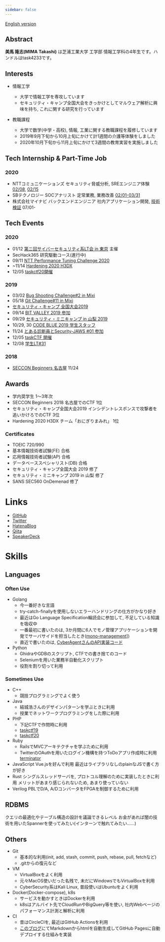 ```yaml
---
sidebar: false
---
```


[English version](https://task4233.dev/README-en.html)

## Abstract
**美馬 隆志(MIMA Takashi)** は芝浦工業大学 工学部 情報工学科の4年生です。ハンドルはtask4233です。

## Interests
 - 情報工学
   - 大学で情報工学を専攻しています
   - セキュリティ・キャンプ全国大会をきっかけとしてマルウェア解析に興味を持ち, これに関する研究を行っています
   
 - 教職課程
   - 大学で数学(中学・高校), 情報, 工業に関する教職課程を履修しています
   - 2019年9月下旬から10月上旬にかけて計1週間の介護等体験をしました
   - 2020年10月下旬から11月上旬にかけて3週間の教育実習を実施しました
   
## Tech Internship & Part-Time Job
### 2020
 - NTTコミュニケーションズ セキュリティ脅威分析, SREエンジニア体験 [02/08](https://task4233.hatenablog.com/entry/2020/02/08/235757), [02/15](https://task4233.hatenablog.com/entry/2020/02/17/193956)
 - SBテクノロジー SOCアナリスト 定常業務, 業務改善 [02/01-03/31](https://task4233.hatenablog.com/entry/2020/04/11/091428)
 - 株式会社マイナビ バックエンドエンジニア 社内アプリケーション開発, [技術検証](https://qiita.com/task4233/items/bf6752692143b7b80027) 07/01-

## Tech Events
### 2020
  - 01/12 [第ニ回サイバーセキュリティ系LT会 in 東京](https://everyone-cyber-security.connpass.com/event/155818/) 主催
  - SecHack365 研究駆動コース(進行中)
  - 09/11 [NTT Performance Tuning Challenge 2020](https://task4233.hatenablog.com/entry/2020/09/11/200801)
  - ~11/14 [Hardening 2020 H3DX](https://task4233.hatenablog.com/entry/2020/11/26/201239)
  - 12/05 [taskctf20開催](https://github.com/task4233/taskctf20)

### 2019
 - 03/02 [Bug Shooting Challenge#2 in Mixi](https://task4233.hatenablog.com/entry/2019/03/02/235724)
 - 05/18 [Git Challenge#11 in Mixi](https://task4233.hatenablog.com/entry/2019/05/19/122206)
 - [セキュリティ・キャンプ 全国大会2019](https://task4233.hatenablog.com/entry/2019/08/24/132522)
 - 09/14 [BIT VALLEY 2019 参加](https://task4233.hatenablog.com/entry/2019/09/15/110308)
 - 09/29 [セキュリティ・ミニキャンプ in 山梨 2019](https://task4233.hatenablog.com/entry/2019/10/12/131008)
 - 10/29, 30 [CODE BLUE 2019 学生スタッフ](https://task4233.hatenablog.com/entry/2019/10/31/162742)
 - 11/24 [とある診断員とSecurity-JAWS #01 参加](https://task4233.hatenablog.com/entry/2019/11/24/220643)
 - 12/05 [taskCTF 開催](https://qiita.com/task4233/items/09f112076eb5855eeed3)
 - 12/08 [学生LT#31](https://task4233.hatenablog.com/entry/2019/12/09/235315)

### 2018
 - [SECCON Beginners 名古屋](https://task4233.hatenablog.com/entry/2018/11/25/130607) 11/24

## Awards
 - 学内奨学生 1～3年次
 - SECCON Beginners 2018 名古屋でのCTF 1位
 - セキュリティ・キャンプ全国大会2019 インシデントレスポンスで攻撃者を追いかけろでのCTF 3位
 - Hardening 2020 H3DX チーム「おにぎりまみれ」 1位

### Certificates
 - TOEIC 720/990
 - 基本情報技術者試験(FE) 合格
 - 応用情報技術者試験(AP) 合格
 - データベーススペシャリスト(DB) 合格
 - セキュリティ・キャンプ全国大会 2019 修了
 - セキュリティ・ミニキャンプ 2019 in 山梨 修了
 - SANS SEC560 OnDemenad 修了

# Links
 - [GitHub](https://github.com/task4233)
 - [Twitter](https://twitter.com/task4233)
 - [HatenaBlog](https://task4233.hatenablog.com/)
 - [Qiita](https://qiita.com/task4233)
 - [SpeakerDeck](https://speakerdeck.com/task4233)


# Skills
## Languages
### Often Use
 - Golang
   - 今一番好きな言語
   - try-catch-finallyを使用しないエラーハンドリングの仕方がかなり好き
   - 最近はGo Language Specification輪読会に参加して, 不足している知識を吸収中
   - 一番最初に書いたのは, 3か月間に6人でモノ管理アプリケーションを開発でサーバサイドを担当したとき([mono-management](https://github.com/task4233/mono-management)])
   - 直近で書いたのは, [CyberAgentさんのAPI実装コード](https://github.com/task4233/techtrain-mission)
 - Python
   - GhidraやGDBのスクリプト, CTFでの書き捨てのコード
   - Seleniumを用いた業務半自動化スクリプト
   - 役割を割り切って利用
### Sometimes Use
 - C++
   - 競技プログラミングでよく使う
 - Java
   - 結城浩さんのデザインパターンを学ぶときに利用
   - 授業でネットワークプログラミングをした際に利用
 - PHP
   - 下記CTFで作問時に利用
   - [taskctf19](https://github.com/task4233/taskctf19)
   - [taskctf20](https://github.com/task4233/taskctf20)
 - Ruby
   - RailsでMVCアーキテクチャを学ぶために利用
   - TwitterのOAuthを用いたログイン機構を持つToDoアプリ作成時に利用[terminator](https://github.com/task4233/terminator)
 - JavaScript
   Vue.jsを好んで利用
   最近はライブラリなしのplainなJSで書く方が好き
 - Rust
   シングルスレッドサーバを, プロトコル理解のために実装したときに利用
   メリットがあまり感じられないため, あまり使っていない
 - Verilog
   PBLでD/A, A/DコンバータをFPGAを制御するために利用
   
## RDBMS
 クエリの最適化やテーブル構造の設計を議論できるレベル
 お金があれば闇の技術を用いたSpannerを使ってみたい(インターンで触れてみたい......)

## Others
 - Git
   - 基本的な利用(init, add, stash, commit, push, rebase, pull, fetchなど)
   - .gitからの復元など
 - VM
   - VirtualBoxをよく利用
   - 元々MacOS使いだった名残で, 未だにWindowsでもVirtualBoxを利用
   - CyberSecurity系はKali Linux, 普段使いはUbuntuをよく利用
 - Docker(Docker-compose), k8s
   - サービスを動かすときはDockerを利用
   - k8sはアルバイト先でCloudRunやBigQuery等を使い, 社内Webページのパフォーマンス計測と解析に利用
 - CI
   - 昔はCircleCIを, 最近はGitHub Actionsを利用
   - [このブログ]((https://github.com/task4233/note))にてMarkdownからhtmlを自動生成してGitHub Pagesに自動デプロイする仕組みを実装
 
